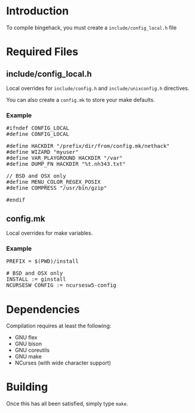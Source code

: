 # Introduction
To compile bingehack, you must create a `include/config_local.h` file

# Required Files
## include/config_local.h
Local overrides for `include/config.h` and `include/unixconfig.h` directives.

You can also create a `config.mk` to store your make defaults.

### Example
<pre>
#ifndef CONFIG_LOCAL
#define CONFIG_LOCAL

#define HACKDIR "/prefix/dir/from/config.mk/nethack"
#define WIZARD "myuser"
#define VAR_PLAYGROUND HACKDIR "/var"
#define DUMP_FN HACKDIR "%t.nh343.txt"

// BSD and OSX only
#define MENU_COLOR_REGEX_POSIX
#define COMPRESS "/usr/bin/gzip"

#endif
</pre>

## config.mk
Local overrides for make variables.

### Example
<pre>
PREFIX = $(PWD)/install

# BSD and OSX only
INSTALL := ginstall
NCURSESW_CONFIG := ncursesw5-config
</pre>

# Dependencies
Compilation requires at least the following:

- GNU flex
- GNU bison
- GNU coreutils
- GNU make
- NCurses (with wide character support)

# Building
Once this has all been satisfied, simply type `make`.

<!-- vim: set tw=80 fo=tcroqn2 ft=mkd: -->
